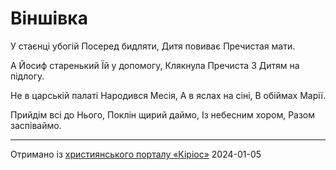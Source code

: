 Віншівка
================================================================

У стаєнці убогій
Посеред бидляти,
Дитя повиває
Пречистая мати.

А Йосиф старенький
Їй у допомогу,
Клякнула Пречиста
З Дитям на підлогу.

Не в царській палаті
Народився Месія,
А в яслах на сіні,
В обіймах Марії.

Прийдім всі до Нього,
Поклін щирий даймо,
Із небесним хором,
Разом заспіваймо.

----------------------------------------------------------------

[джерело]: https://kyrios.org.ua/literature/vinchuvannya/1268-vinshivka.html

Отримано із [християнського порталу «Кіріос»][джерело]
2024-01-05
